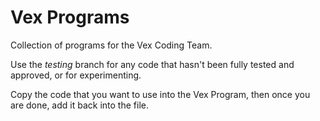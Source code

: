 # Vex Programs
Collection of programs for the Vex Coding Team.

Use the *testing* branch for any code that hasn't been fully tested and approved, or for
experimenting.

Copy the code that you want to use into the Vex Program, then once you are done, add it back into the file.
